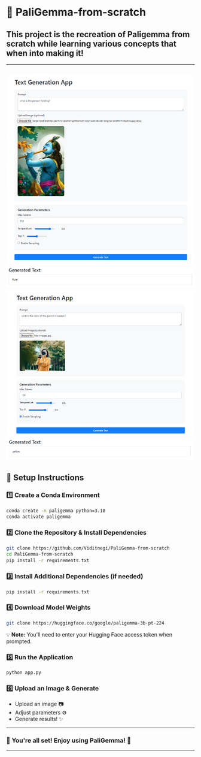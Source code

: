 # 🌟 PaliGemma-from-scratch

## This project is the recreation of Paligemma from scratch while learning various concepts that when into making it!
---
![alt text](images/{A5BA6342-794F-43CF-A8AA-5837C86BDEED}.png)
![alt text](images/{ABC2C437-9924-4118-ACB7-197DAEC81ECB}.png)
![alt text](images/{E6596B16-98C5-470E-AB49-8B330527CFA2}.png)
![alt text](images/{EFB502E1-0170-4AED-B9AC-42CBB98F551A}.png)
---
## 🚀 Setup Instructions

### 1️⃣ Create a Conda Environment
```bash
conda create -n paligemma python=3.10
conda activate paligemma
```

### 2️⃣ Clone the Repository & Install Dependencies
```bash
git clone https://github.com/Viditnegi/PaliGemma-from-scratch
cd PaliGemma-from-scratch
pip install -r requirements.txt
```

### 3️⃣ Install Additional Dependencies (if needed)
```bash
pip install -r requirements.txt
```

### 4️⃣ Download Model Weights
```bash
git clone https://huggingface.co/google/paligemma-3b-pt-224
```
💡 **Note:** You'll need to enter your Hugging Face access token when prompted.

### 5️⃣ Run the Application
```bash
python app.py
```

### 6️⃣ Upload an Image & Generate
- Upload an image 📷  
- Adjust parameters ⚙️  
- Generate results! ✨  

---

### 🎯 **You're all set! Enjoy using PaliGemma!** 🎯

---
